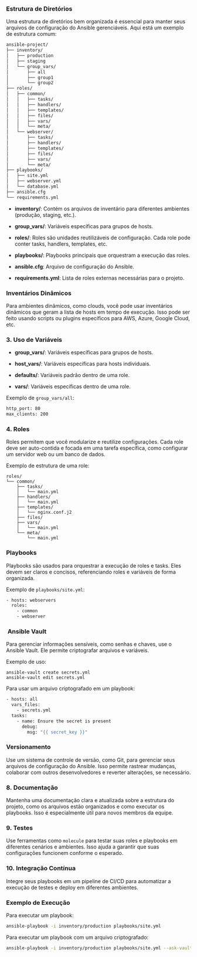 ### **Estrutura de Diretórios**

Uma estrutura de diretórios bem organizada é essencial para manter seus arquivos de configuração do Ansible gerenciáveis. Aqui está um exemplo de estrutura comum:

```sh
ansible-project/
├── inventory/
│   ├── production
│   ├── staging
│   └── group_vars/
│       ├── all
│       ├── group1
│       └── group2
├── roles/
│   ├── common/
│   │   ├── tasks/
│   │   ├── handlers/
│   │   ├── templates/
│   │   ├── files/
│   │   ├── vars/
│   │   └── meta/
│   └── webserver/
│       ├── tasks/
│       ├── handlers/
│       ├── templates/
│       ├── files/
│       ├── vars/
│       └── meta/
├── playbooks/
│   ├── site.yml
│   ├── webserver.yml
│   └── database.yml
├── ansible.cfg
└── requirements.yml
```

- **inventory/**: Contém os arquivos de inventário para diferentes ambientes (produção, staging, etc.).
    
- **group_vars/**: Variáveis específicas para grupos de hosts.
    
- **roles/**: Roles são unidades reutilizáveis de configuração. Cada role pode conter tasks, handlers, templates, etc.
    
- **playbooks/**: Playbooks principais que orquestram a execução das roles.
    
- **ansible.cfg**: Arquivo de configuração do Ansible.
    
- **requirements.yml**: Lista de roles externas necessárias para o projeto.

### **Inventários Dinâmicos**

Para ambientes dinâmicos, como clouds, você pode usar inventários dinâmicos que geram a lista de hosts em tempo de execução. Isso pode ser feito usando scripts ou plugins específicos para AWS, Azure, Google Cloud, etc.

### 3. **Uso de Variáveis**

- **group_vars/**: Variáveis específicas para grupos de hosts.
    
- **host_vars/**: Variáveis específicas para hosts individuais.
    
- **defaults/**: Variáveis padrão dentro de uma role.
    
- **vars/**: Variáveis específicas dentro de uma role.

Exemplo de `group_vars/all`:

```sh
http_port: 80
max_clients: 200
```

### 4. **Roles**

Roles permitem que você modularize e reutilize configurações. Cada role deve ser auto-contida e focada em uma tarefa específica, como configurar um servidor web ou um banco de dados.

Exemplo de estrutura de uma role:

```Sh
roles/
└── common/
    ├── tasks/
    │   └── main.yml
    ├── handlers/
    │   └── main.yml
    ├── templates/
    │   └── nginx.conf.j2
    ├── files/
    ├── vars/
    │   └── main.yml
    └── meta/
        └── main.yml
```


### **Playbooks**

Playbooks são usados para orquestrar a execução de roles e tasks. Eles devem ser claros e concisos, referenciando roles e variáveis de forma organizada.

Exemplo de `playbooks/site.yml`:

```sh
- hosts: webservers
  roles:
    - common
    - webserver
```

###  **Ansible Vault**

Para gerenciar informações sensíveis, como senhas e chaves, use o Ansible Vault. Ele permite criptografar arquivos e variáveis.

Exemplo de uso:

```Sh
ansible-vault create secrets.yml
ansible-vault edit secrets.yml
```

Para usar um arquivo criptografado em um playbook:

```sh 
- hosts: all
  vars_files:
    - secrets.yml
  tasks:
    - name: Ensure the secret is present
      debug:
        msg: "{{ secret_key }}"
```

### **Versionamento**

Use um sistema de controle de versão, como Git, para gerenciar seus arquivos de configuração do Ansible. Isso permite rastrear mudanças, colaborar com outros desenvolvedores e reverter alterações, se necessário.

### 8. **Documentação**

Mantenha uma documentação clara e atualizada sobre a estrutura do projeto, como os arquivos estão organizados e como executar os playbooks. Isso é especialmente útil para novos membros da equipe.

### 9. **Testes**

Use ferramentas como `molecule` para testar suas roles e playbooks em diferentes cenários e ambientes. Isso ajuda a garantir que suas configurações funcionem conforme o esperado.

### 10. **Integração Contínua**

Integre seus playbooks em um pipeline de CI/CD para automatizar a execução de testes e deploy em diferentes ambientes.

### Exemplo de Execução

Para executar um playbook:

```sh 
ansible-playbook -i inventory/production playbooks/site.yml
```

Para executar um playbook com um arquivo criptografado:

```sh
ansible-playbook -i inventory/production playbooks/site.yml --ask-vault-pass
```

